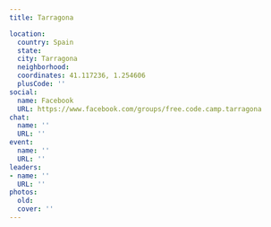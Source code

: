 ```yaml
---
title: Tarragona

location:
  country: Spain
  state: 
  city: Tarragona
  neighborhood: 
  coordinates: 41.117236, 1.254606
  plusCode: ''
social:
  name: Facebook
  URL: https://www.facebook.com/groups/free.code.camp.tarragona
chat:
  name: ''
  URL: ''
event:
  name: ''
  URL: ''
leaders:
- name: ''
  URL: ''
photos:
  old: 
  cover: ''
---
```

